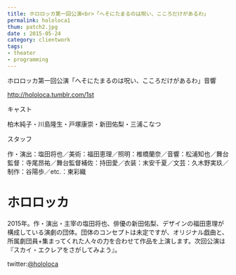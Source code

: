 ```yaml
---
title: ホロロッカ第一回公演<br>「へそにたまるのは呪い、こころだけがあるわ」
permalink: hololoca1
thum: patch2.jpg
date : 2015-05-24
category: clientwork
tags:
- theater
- programming
---
```


ホロロッカ第一回公演「へそにたまるのは呪い、こころだけがあるわ」音響

http://hololoca.tumblr.com/1st

キャスト

柏木純子・川島隆生・戸塚康崇・新田佑梨・三浦こなつ

スタッフ

作・演出：塩田将也／美術：福田恵理／照明：椎橋蘭奈／音響：松浦知也／舞台監督：寺尾昂祐／舞台監督補佐：持田愛／衣装：末安千夏／文芸：久木野実玖／制作：谷陽歩／etc.：東彩織

# ホロロッカ

2015年。作・演出・主宰の塩田将也、俳優の新田佑梨、デザインの福田恵理が構成している演劇の団体。団体のコンセプトは未定ですが、オリジナル戯曲と、所属劇団員+集まってくれた人々の力を合わせて作品を上演します。次回公演は『スカイ・エクレアをさがしてみよう』。

twitter:[@hololoca](https://twitter.com/hololoca)
